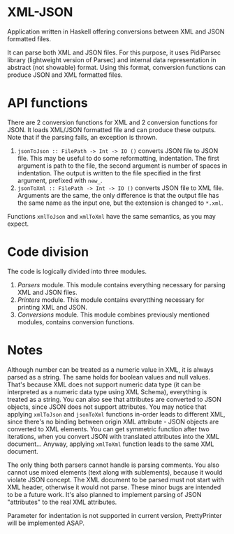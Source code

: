 # XML-JSON
Application written in Haskell offering conversions between XML and JSON formatted files.

It can parse both XML and JSON files. For this purpose, it uses PidiParsec library (lightweight version of Parsec) and internal data representation in abstract (not showable) format. Using this format, conversion functions can produce JSON and XML formatted files.

# API functions
There are 2 conversion functions for XML and 2 conversion functions for JSON.
It loads XML/JSON formatted file and can produce these outputs. Note that if the parsing fails, an exception is thrown.

1. `jsonToJson :: FilePath -> Int -> IO ()` converts JSON file to JSON file. This may be useful to do some reformatting, indentation. The first argument is path to the file, the second argument is number of spaces in indentation. The output is written to the file specified in the first argument, prefixed with `new_`.
2. `jsonToXml :: FilePath -> Int -> IO ()` converts JSON file to XML file. Arguments are the same, the only difference is that the output file has the same name as the input one, but the extension is changed to `*.xml`.

Functions `xmlToJson` and `xmlToXml` have the same semantics, as you may expect.

# Code division
The code is logically divided into three modules.
1. *Parsers* module. This module contains everything necessary for parsing XML and JSON files.
2. *Printers* module. This module contains everytthing necessary for printing XML and JSON.
3. *Conversions* module. This module combines previously mentioned modules, contains conversion functions.

# Notes
Although number can be treated as a numeric value in XML, it is always parsed as a string. The same holds for boolean values and null values. That's because XML does not support numeric data type (it can be interpreted as a numeric data type using XML Schema), everything is treated as a string. You can also see that attributes are converted to JSON objects, since JSON does not support attributes. You may notice that applying `xmlToJson` and `jsonToXml` functions in-order leads to different XML, since there's no binding between origin XML attribute - JSON objects are converted to XML elements. You can get symmetric function after two iterations, when you convert JSON with translated attributes into the XML document... Anyway, applying `xmlToXml` function leads to the same XML document.

The only thing both parsers cannot handle is parsing comments. You also cannot use mixed elements (text along with sublements), because it would violate JSON concept. The XML document to be parsed must not start with XML header, otherwise it would not parse. These minor bugs are intended to be a future work. It's also planned to implement parsing of JSON "attributes" to the real XML attributes. 

Parameter for indentation is not supported in current version, PrettyPrinter will be implemented ASAP.
